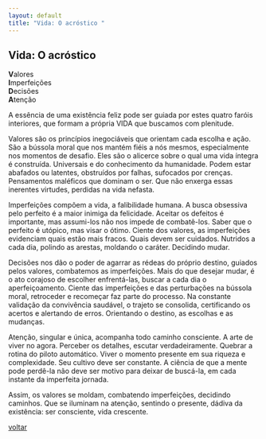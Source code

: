 ```yaml
---
layout: default
title: "Vida: O acróstico "
--- 
```


## Vida: O acróstico 

**V**alores  
**I**mperfeições  
**D**ecisões  
**A**tenção

A essência de uma existência feliz pode ser guiada por estes quatro faróis interiores, que formam a própria VIDA que buscamos com plenitude.

Valores são os princípios inegociáveis que orientam cada escolha e ação. São a bússola moral que nos mantém fiéis a nós mesmos, especialmente nos momentos de desafio. Eles são o alicerce sobre o qual uma vida íntegra é construída. Universais e do conhecimento da humanidade. Podem estar abafados ou latentes, obstruídos por falhas, sufocados por crenças. Pensamentos maléficos que dominam o ser. Que não enxerga essas inerentes virtudes, perdidas na vida nefasta.

Imperfeições compõem a vida, a falibilidade humana. A busca obsessiva pelo perfeito é a maior inimiga da felicidade. Aceitar os defeitos é importante, mas assumi-los não nos impede de combatê-los. Saber que o perfeito é utópico, mas visar o ótimo. Ciente dos valores, as imperfeições evidenciam quais estão mais fracos. Quais devem ser cuidados. Nutridos a cada dia, polindo as arestas, moldando o caráter. Decidindo mudar.

Decisões nos dão o poder de agarrar as rédeas do próprio destino, guiados pelos valores, combatemos as imperfeições. Mais do que desejar mudar, é o ato corajoso de escolher enfrentá-las, buscar a cada dia o aperfeiçoamento. Ciente das imperfeições e das perturbações na bússola moral, retroceder e recomeçar faz parte do processo. Na constante validação da convivência saudável, o trajeto se consolida, certificando os acertos e alertando de erros. Orientando o destino, as escolhas e as mudanças.

Atenção, singular e única, acompanha todo caminho consciente. A arte de viver no agora. Perceber os detalhes, escutar verdadeiramente. Quebrar a rotina do piloto automático. Viver o momento presente em sua riqueza e complexidade. Seu cultivo deve ser constante. A ciência de que a mente pode perdê-la não deve ser motivo para deixar de buscá-la, em cada instante da imperfeita jornada.

Assim, os valores se moldam, combatendo imperfeições, decidindo caminhos. Que se iluminam na atenção, sentindo o presente, dádiva da existência: ser consciente, vida crescente.

[voltar](./)